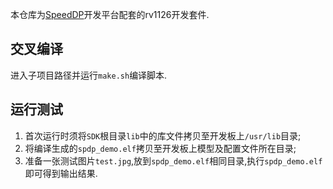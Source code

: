 本仓库为[SpeedDP](https://www.vizvision.com/product-item-40.html)开发平台配套的rv1126开发套件.


## 交叉编译

进入子项目路径并运行`make.sh`编译脚本.

## 运行测试

1. 首次运行时须将`SDK`根目录`lib`中的库文件拷贝至开发板上`/usr/lib`目录;
2. 将编译生成的`spdp_demo.elf`拷贝至开发板上模型及配置文件所在目录;
3. 准备一张测试图片`test.jpg`,放到`spdp_demo.elf`相同目录,执行`spdp_demo.elf`即可得到输出结果.
